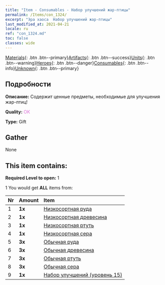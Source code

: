 ```yaml
---
title: "Item - Consumables - Набор улучшений жар-птицы"
permalink: /Items/con_1324/
excerpt: "Эра хаоса  Набор улучшений жар-птицы"
last_modified_at: 2021-04-21
locale: ru
ref: "con_1324.md"
toc: false
classes: wide
---
```

 [Materials](/ru/Items/){: .btn .btn--primary}[Artifacts](/ru/Items/Artifacts/){: .btn .btn--success}[Units](/ru/Items/Units/){: .btn .btn--warning}[Heroes](/ru/Items/Heroes/){: .btn .btn--danger}[Consumables](/ru/Items/Consumables/){: .btn .btn--info}[Unknown](/ru/Items/Unknown/){: .btn .btn--primary}

## Подробности
 **Описание:** Содержит ценные предметы, необходимые для улучшения жар-птиц!

 **Quality:** <span style="color: #DA70D6">OK</span>

 **Type:** Gift

## Gather

  None

## This item contains:

 **Required Level to open:** 1

 1 You would get **ALL** items  from:

  | Nr | Amount |     Item    |
  |:---|:-------|:------------|
  | 1 |  **1x** | [Низкосортная руда](/ru/Items/mat_1/) |  | 
  | 2 |  **1x** | [Низкосортная древесина](/ru/Items/mat_1/) |  | 
  | 3 |  **1x** | [Низкосортная ртуть](/ru/Items/mat_2/) |  | 
  | 4 |  **1x** | [Низкосортная сера](/ru/Items/mat_3/) |  | 
  | 5 |  **3x** | [Обычная руда](/ru/Items/mat_6/) |  | 
  | 6 |  **3x** | [Обычная древесина](/ru/Items/mat_7/) |  | 
  | 7 |  **3x** | [Обычная ртуть](/ru/Items/mat_8/) |  | 
  | 8 |  **3x** | [Обычная сера](/ru/Items/mat_9/) |  | 
  | 9 |  **1x** | [Набор улучшений (уровень 15)](/ru/Items/con_1325/) |  | 

